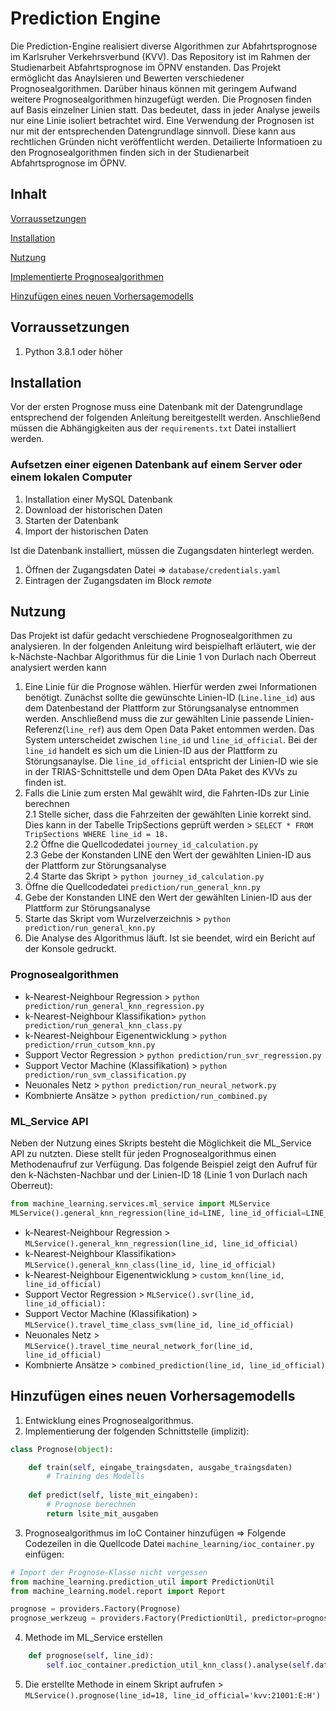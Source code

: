 # Prediction Engine

Die Prediction-Engine realisiert diverse Algorithmen zur Abfahrtsprognose im Karlsruher Verkehrsverbund (KVV). Das Repository ist im Rahmen der Studienarbeit Abfahrtsprognose im ÖPNV enstanden.
Das Projekt ermöglicht das Anaylsieren und Bewerten verschiedener Prognosealgorithmen. Darüber hinaus können mit geringem Aufwand weitere Prognosealgorithmen hinzugefügt werden.
Die Prognosen finden auf Basis einzelner Linien statt. Das bedeutet, dass in jeder Analyse jeweils nur eine Linie isoliert betrachtet wird.
Eine Verwendung der Prognosen ist nur mit der entsprechenden Datengrundlage sinnvoll. Diese kann aus rechtlichen Gründen nicht veröffentlicht werden.
Detailierte Informatioen zu den Prognosealgorithmen finden sich in der Studienarbeit Abfahrtsprognose im ÖPNV.

## Inhalt
[Vorraussetzungen](#vorraussetzungen)

[Installation](#installation)

[Nutzung](#nutzung)

[Implementierte Prognosealgorithmen](#implementierte-prognosealgorithmen)

[Hinzufügen eines neuen Vorhersagemodells](#hinzufügen-eines-neuen-vorhersagemodells)

## Vorraussetzungen
1. Python 3.8.1 oder höher

## Installation
Vor der ersten Prognose muss eine Datenbank mit der Datengrundlage entsprechend der folgenden Anleitung bereitgestellt werden. Anschließend müssen die Abhängigkeiten aus der `requirements.txt` Datei installiert werden.

### Aufsetzen einer eigenen Datenbank auf einem Server oder einem lokalen Computer
1. Installation einer MySQL Datenbank
2. Download der historischen Daten
3. Starten der Datenbank
3. Import der historischen Daten

Ist die Datenbank installiert, müssen die Zugangsdaten hinterlegt werden.
1. Öffnen der Zugangsdaten Datei => `database/credentials.yaml`
2. Eintragen der Zugangsdaten im Block *remote*

## Nutzung
Das Projekt ist dafür gedacht verschiedene Prognosealgorithmen zu analysieren. In der folgenden Anleitung wird beispielhaft erläutert, wie der k-Nächste-Nachbar Algorithmus für die Linie 1 von Durlach nach Oberreut analysiert werden kann

1. Eine Linie für die Prognose wählen. Hierfür werden zwei Informationen benötigt. Zunächst sollte die gewünschte Linien-ID (`Line.line_id`) aus dem Datenbestand der Plattform zur Störungsanalyse entnommen werden. Anschließend muss die zur gewählten Linie passende Linien-Referenz(`line_ref`) aus dem Open Data Paket entommen werden. Das System unterscheidet zwischen `line_id` und `line_id_official`. Bei der `line_id` handelt es sich um die Linien-ID aus der Plattform zu Störungsanaylse. Die `line_id_official` entspricht der Linien-ID wie sie in der TRIAS-Schnittstelle und dem Open DAta Paket des KVVs zu finden ist.
2. Falls die Linie zum ersten Mal gewählt wird, die Fahrten-IDs zur Linie berechnen   
2.1 Stelle sicher, dass die Fahrzeiten der gewählten Linie korrekt sind. Dies kann in der Tabelle TripSections geprüft werden > `SELECT * FROM TripSections WHERE line_id = 18.`   
2.2 Öffne die Quellcodedatei `journey_id_calculation.py`   
2.3 Gebe der Konstanden LINE den Wert der gewählten Linien-ID aus der Plattform zur Störungsanalyse   
2.4 Starte das Skript > `python journey_id_calculation.py`   
3. Öffne die Quellcodedatei `prediction/run_general_knn.py`   
4. Gebe der Konstanden LINE den Wert der gewählten Linien-ID aus der Plattform zur Störungsanalyse   
5. Starte das Skript vom Wurzelverzeichnis > `python prediction/run_general_knn.py`   
6. Die Analyse des Algorithmus läuft. Ist sie beendet, wird ein Bericht auf der Konsole gedruckt.

### Prognosealgorithmen
- k-Nearest-Neighbour Regression > `python prediction/run_general_knn_regression.py`
- k-Nearest-Neighbour Klassifikation> `python prediction/run_general_knn_class.py`
- k-Nearest-Neighbour Eigenentwicklung > `python prediction/rrun_cutsom_knn.py`
- Support Vector Regression > `python prediction/run_svr_regression.py`
- Support Vector Machine (Klassifikation) > `python prediction/run_svm_classification.py`
- Neuonales Netz > `python prediction/run_neural_network.py`
- Kombnierte Ansätze > `python prediction/run_combined.py`

### ML_Service API

Neben der Nutzung eines Skripts besteht die Möglichkeit die ML_Service API zu nutzten. Diese stellt für jeden Prognosealgorithmus einen Methodenaufruf zur Verfügung. Das folgende Beispiel zeigt den Aufruf für den k-Nächsten-Nachbar und der Linien-ID 18 (Linie 1 von Durlach nach Oberreut):

```python
from machine_learning.services.ml_service import MLService
MLService().general_knn_regression(line_id=LINE, line_id_official=LINE_OFFICIAL)
```

- k-Nearest-Neighbour Regression > `MLService().general_knn_regression(line_id, line_id_official)`
- k-Nearest-Neighbour Klassifikation> `MLService().general_knn_class(line_id, line_id_official)`
- k-Nearest-Neighbour Eigenentwicklung > `custom_knn(line_id, line_id_official)`
- Support Vector Regression > `MLService().svr(line_id, line_id_official):`
- Support Vector Machine (Klassifikation) > `MLService().travel_time_class_svm(line_id, line_id_official)`
- Neuonales Netz > `MLService().travel_time_neural_network_for(line_id, line_id_official)`
- Kombnierte Ansätze > `combined_prediction(line_id, line_id_official)`

## Hinzufügen eines neuen Vorhersagemodells

1. Entwicklung eines Prognosealgorithmus.
2. Implementierung der folgenden Schnittstelle (implizit):

```python
class Prognose(object):

    def train(self, eingabe_traingsdaten, ausgabe_traingsdaten)
        # Training des Modells
    
    def predict(self, liste_mit_eingaben):
        # Prognose berechnen
        return lsite_mit_ausgaben
```

3. Prognosealgorithmus im IoC Container hinzufügen => Folgende Codezeilen in die Quellcode Datei `machine_learning/ioc_container.py` einfügen:

```python
# Import der Prognose-Klasse nicht vergessen
from machine_learning.prediction_util import PredictionUtil
from machine_learning.model.report import Report

prognose = providers.Factory(Prognose)
prognose_werkzeug = providers.Factory(PredictionUtil, predictor=prognose, report=Report)
```

4. Methode im ML_Service erstellen
```python
    def prognose(self, line_id):
        self.ioc_container.prediction_util_knn_class().analyse(self.data_loader_travel_time, line_id, line_id_official)
```

5. Die erstellte Methode in einem Skript aufrufen > `MLService().prognose(line_id=18, line_id_official='kvv:21001:E:H')`
